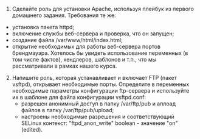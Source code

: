 
1.	Сделайте роль для установки Apache, используя плейбук из первого домашнего задания. Требования те же:
-	установка пакета httpd;
-	включение службы веб-сервера и проверка, что он запущен;
-	создание файла /var/www/html/index.html;
-	открытие необходимых для работы веб-сервера портов брендмауэра.
Хотелось бы увидеть использование переменных (в том числе фактов), хендлеров, шаблонов и т.п., что мы рассматривали в рамках нашего курса.
2.	Напишите роль, которая устанавливает и включает FTP (пакет vsftpd), открывает необходимые порты. 
Определите в переменных необходимые параметры конфигурации ftp-сервера и используйте их в шаблоне для файла конфигурации vsftpd.conf:
    - разрешен анонимный доступ в папку /var/ftp/pub и аплоад файлов в папку /var/ftp/pub/upload;
    - настроены необходимые разрешения и соответствующий SELinux контекст: "ftpd_anon_write" boolean - значение "on" (edited).
